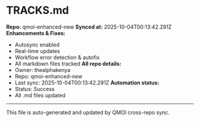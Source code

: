 # TRACKS.md

**Repo:** qmoi-enhanced-new
**Synced at:** 2025-10-04T00:13:42.291Z
**Enhancements & Fixes:**
- Autosync enabled
- Real-time updates
- Workflow error detection & autofix
- All markdown files tracked
**All repo details:**
- Owner: thealphakenya
- Repo: qmoi-enhanced-new
- Last sync: 2025-10-04T00:13:42.291Z
**Automation status:**
- Status: Success
- All .md files updated
---
This file is auto-generated and updated by QMOI cross-repo sync.
